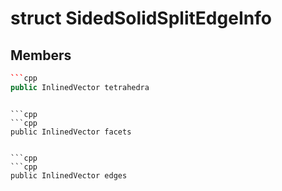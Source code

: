 # struct SidedSolidSplitEdgeInfo


## Members

```cpp
```cpp
public InlinedVector tetrahedra
```
```

```cpp
```cpp
public InlinedVector facets
```
```

```cpp
```cpp
public InlinedVector edges
```
```



